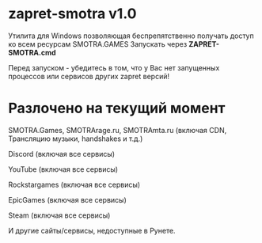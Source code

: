 # zapret-smotra v1.0
Утилита для Windows позволяющая беспрепятственно получать доступ ко всем ресурсам SMOTRA.GAMES
Запускать через **ZAPRET-SMOTRA.cmd**

Перед запуском - убедитесь в том, что у Вас нет запущенных процессов или сервисов других zapret версий!

# Разлочено на текущий момент

SMOTRA.Games, SMOTRArage.ru, SMOTRAmta.ru (включая CDN, Трансляцию музыки, handshakes и т.д.)

Discord (включая все сервисы)

YouTube (включая все сервисы)

Rockstargames (включая все сервисы)

EpicGames (включая все сервисы)

Steam (включая все сервисы)

И другие сайты/сервисы, недоступные в Рунете.
